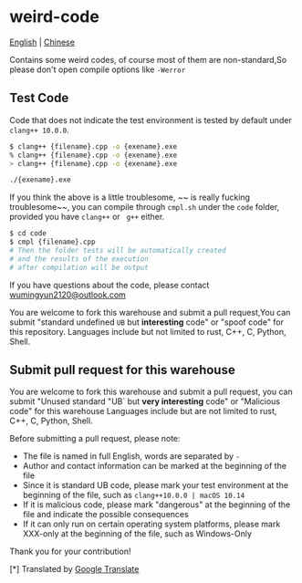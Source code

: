 # weird-code

[English]() | [Chinese](README.md)

Contains some weird codes, of course most of them are non-standard,So please don't open compile options like `-Werror`

## Test Code

Code that does not indicate the test environment is tested by default under `clang++ 10.0.0`.

```bash
$ clang++ {filename}.cpp -o {exename}.exe
% clang++ {filename}.cpp -o {exename}.exe
> clang++ {filename}.cpp -o {exename}.exe

./{exename}.exe
```

If you think the above is a little troublesome, ~~ is really fucking troublesome~~, you can compile through `cmpl.sh` under the `code` folder, provided you have `clang++` or ` g++` either.

```bash
$ cd code
$ cmpl {filename}.cpp
# Then the folder tests will be automatically created 
# and the results of the execution
# after compilation will be output
```

If you have questions about the code, please contact [wumingyun2120@outlook.com](mailto:wumingyun2120@outlook.com)

You are welcome to fork this warehouse and submit a pull request,You can submit "standard undefined `UB` but **interesting** code" or "spoof code" for this repository.
Languages include but not limited to rust, C++, C, Python, Shell.

## Submit pull request for this warehouse

You are welcome to fork this warehouse and submit a pull request, you can submit "Unused standard "UB` but **very interesting** code" or "Malicious code" for this warehouse
Languages include but are not limited to rust, C++, C, Python, Shell.

Before submitting a pull request, please note:

* The file is named in full English, words are separated by `-`
* Author and contact information can be marked at the beginning of the file
* Since it is standard UB code, please mark your test environment at the beginning of the file, such as `clang++10.0.0 | macOS 10.14`
* If it is malicious code, please mark "dangerous" at the beginning of the file and indicate the possible consequences
* If it can only run on certain operating system platforms, please mark XXX-only at the beginning of the file, such as Windows-Only


Thank you for your contribution!

[*] Translated by [Google Translate](https://translate.google.cn/)